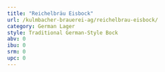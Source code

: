 ```yaml
---
title: "Reichelbräu Eisbock"
url: /kulmbacher-brauerei-ag/reichelbrau-eisbock/
category: German Lager
style: Traditional German-Style Bock
abv: 0
ibu: 0
srm: 0
upc: 0
---
```


